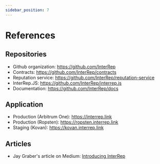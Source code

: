 ```yaml
---
sidebar_position: 7
---
```


# References

## Repositories

-   Github organization: https://github.com/InterRep
-   Contracts: https://github.com/InterRep/contracts
-   Reputation service: https://github.com/InterRep/reputation-service
-   InterRep.JS: https://github.com/InterRep/interrep.js
-   Documentation: https://github.com/InterRep/docs

## Application

-   Production (Arbitrum One): https://interrep.link
-   Production (Ropsten): https://ropsten.interrep.link
-   Staging (Kovan): https://kovan.interrep.link

## Articles

-   Jay Graber's article on Medium: [Introducing InterRep](https://jaygraber.medium.com/introducing-interrep-255d3f56682)
